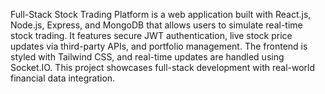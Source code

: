 Full-Stack Stock Trading Platform is a web application built with React.js, Node.js, Express, and MongoDB that allows users to simulate real-time stock trading. It features secure JWT authentication, live stock price updates via third-party APIs, and portfolio management. The frontend is styled with Tailwind CSS, and real-time updates are handled using Socket.IO. This project showcases full-stack development with real-world financial data integration.
